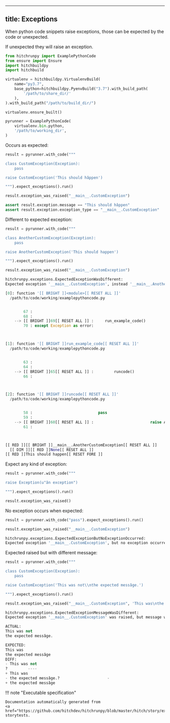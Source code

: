
---
title: Exceptions
---



When python code snippets raise exceptions, those
can be expected by the code or unexpected.

If unexpected they will raise an exception.





```python
from hitchrunpy import ExamplePythonCode
from ensure import Ensure
import hitchbuildpy
import hitchbuild

virtualenv = hitchbuildpy.VirtualenvBuild(
    name="py3.7",
    base_python=hitchbuildpy.PyenvBuild("3.7").with_build_path(
        '/path/to/share_dir/'
    ),
).with_build_path("/path/to/build_dir/")

virtualenv.ensure_built()

pyrunner = ExamplePythonCode(
    virtualenv.bin.python,
    '/path/to/working_dir',
)

```




Occurs as expected:




```python
result = pyrunner.with_code("""

class CustomException(Exception):
    pass

raise CustomException('This should hâppen')

""").expect_exceptions().run()

result.exception_was_raised("__main__.CustomException")

assert result.exception.message == "This should hâppen"
assert result.exception.exception_type == "__main__.CustomException"

```






Different to expected exception:




```python
result = pyrunner.with_code("""

class AnotherCustomException(Exception):
    pass

raise AnotherCustomException('This should happen')

""").expect_exceptions().run()

result.exception_was_raised("__main__.CustomException")

```


```python
hitchrunpy.exceptions.ExpectedExceptionWasDifferent:
Expected exception '__main__.CustomException', instead '__main__.AnotherCustomException' was raised:

[0]: function '[[ BRIGHT ]]<module>[[ RESET ALL ]]'
  /path/to/code/working/examplepythoncode.py


        67 :
        68 :
    --> [[ BRIGHT ]]69[[ RESET ALL ]] :     run_example_code()
        70 : except Exception as error:



[1]: function '[[ BRIGHT ]]run_example_code[[ RESET ALL ]]'
  /path/to/code/working/examplepythoncode.py


        63 :
        64 :
    --> [[ BRIGHT ]]65[[ RESET ALL ]] :         runcode()
        66 :



[2]: function '[[ BRIGHT ]]runcode[[ RESET ALL ]]'
  /path/to/code/working/examplepythoncode.py


        58 :                             pass
        59 :
    --> [[ BRIGHT ]]60[[ RESET ALL ]] :                         raise AnotherCustomException('This should happen')
        61 :



[[ RED ]][[ BRIGHT ]]__main__.AnotherCustomException[[ RESET ALL ]]
  [[ DIM ]][[ RED ]]None[[ RESET ALL ]]
[[ RED ]]This should happen[[ RESET FORE ]]
```






Expect any kind of exception:




```python
result = pyrunner.with_code("""

raise Exception(u"ân exception")

""").expect_exceptions().run()

result.exception_was_raised()

```






No exception occurs when expected:




```python
result = pyrunner.with_code("pass").expect_exceptions().run()

result.exception_was_raised("__main__.CustomException")

```


```python
hitchrunpy.exceptions.ExpectedExceptionButNoExceptionOccurred:
Expected exception '__main__.CustomException', but no exception occurred.

```






Expected raised but with different message:




```python
result = pyrunner.with_code("""

class CustomException(Exception):
    pass

raise CustomException('This was not\\nthe expected messâge.')

""").expect_exceptions().run()

result.exception_was_raised("__main__.CustomException", 'This was\nthe expected messâge')

```


```python
hitchrunpy.exceptions.ExpectedExceptionMessageWasDifferent:
Expected exception '__main__.CustomException' was raised, but message was different.

ACTUAL:
This was not
the expected messâge.

EXPECTED:
This was
the expected messâge
DIFF:
- This was not
?         ----
+ This was
- the expected messâge.?                     -
+ the expected messâge
```











!!! note "Executable specification"

    Documentation automatically generated from 
    <a href="https://github.com/hitchdev/hitchrunpy/blob/master/hitch/story/exception.story">exception.story</a>
    storytests.


